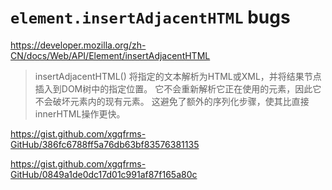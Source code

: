 # `element.insertAdjacentHTML` bugs


https://developer.mozilla.org/zh-CN/docs/Web/API/Element/insertAdjacentHTML

> insertAdjacentHTML() 将指定的文本解析为HTML或XML，并将结果节点插入到DOM树中的指定位置。
它不会重新解析它正在使用的元素，因此它不会破坏元素内的现有元素。
这避免了额外的序列化步骤，使其比直接innerHTML操作更快。


https://gist.github.com/xgqfrms-GitHub/386fc6788ff5a76db63bf83576381135



https://gist.github.com/xgqfrms-GitHub/0849a1de0dc17d01c991af87f165a80c










